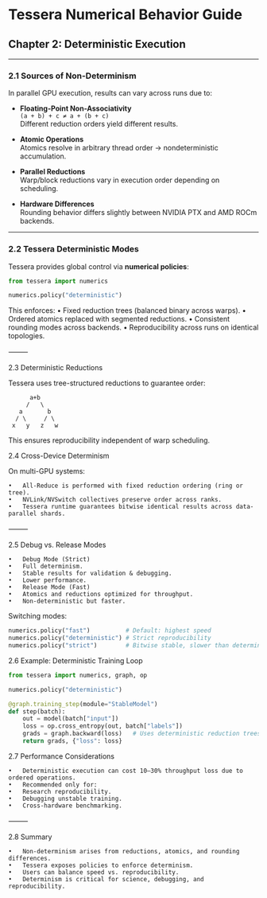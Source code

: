 # Tessera Numerical Behavior Guide
## Chapter 2: Deterministic Execution

---

### 2.1 Sources of Non-Determinism

In parallel GPU execution, results can vary across runs due to:

- **Floating-Point Non-Associativity**  
  `(a + b) + c ≠ a + (b + c)`  
  Different reduction orders yield different results.

- **Atomic Operations**  
  Atomics resolve in arbitrary thread order → nondeterministic accumulation.

- **Parallel Reductions**  
  Warp/block reductions vary in execution order depending on scheduling.

- **Hardware Differences**  
  Rounding behavior differs slightly between NVIDIA PTX and AMD ROCm backends.

---

### 2.2 Tessera Deterministic Modes

Tessera provides global control via **numerical policies**:

```python
from tessera import numerics

numerics.policy("deterministic")
```
This enforces:
	•	Fixed reduction trees (balanced binary across warps).
	•	Ordered atomics replaced with segmented reductions.
	•	Consistent rounding modes across backends.
	•	Reproducibility across runs on identical topologies.

⸻

2.3 Deterministic Reductions

Tessera uses tree-structured reductions to guarantee order:
```
      a+b
     /   \
   a       b
  / \     / \
 x   y   z   w
 ```
 This ensures reproducibility independent of warp scheduling.

2.4 Cross-Device Determinism

On multi-GPU systems:

	•	All-Reduce is performed with fixed reduction ordering (ring or tree).
	•	NVLink/NVSwitch collectives preserve order across ranks.
	•	Tessera runtime guarantees bitwise identical results across data-parallel shards.

⸻

2.5 Debug vs. Release Modes

	•	Debug Mode (Strict)
	•	Full determinism.
	•	Stable results for validation & debugging.
	•	Lower performance.
	•	Release Mode (Fast)
	•	Atomics and reductions optimized for throughput.
	•	Non-deterministic but faster.

Switching modes:

```python
numerics.policy("fast")          # Default: highest speed
numerics.policy("deterministic") # Strict reproducibility
numerics.policy("strict")        # Bitwise stable, slower than deterministic
```
2.6 Example: Deterministic Training Loop

```python
from tessera import numerics, graph, op

numerics.policy("deterministic")

@graph.training_step(module="StableModel")
def step(batch):
    out = model(batch["input"])
    loss = op.cross_entropy(out, batch["labels"])
    grads = graph.backward(loss)   # Uses deterministic reduction trees
    return grads, {"loss": loss}
```
2.7 Performance Considerations

	•	Deterministic execution can cost 10–30% throughput loss due to ordered operations.
	•	Recommended only for:
	•	Research reproducibility.
	•	Debugging unstable training.
	•	Cross-hardware benchmarking.

⸻

2.8 Summary

	•	Non-determinism arises from reductions, atomics, and rounding differences.
	•	Tessera exposes policies to enforce determinism.
	•	Users can balance speed vs. reproducibility.
	•	Determinism is critical for science, debugging, and reproducibility.